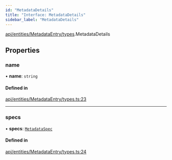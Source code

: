 ```yaml
---
id: "MetadataDetails"
title: "Interface: MetadataDetails"
sidebar_label: "MetadataDetails"
---
```


[api/entities/MetadataEntry/types](../../../../../../modules/API/Entities/MetadataEntry/Types/Types.md).MetadataDetails

## Properties

### name

• **name**: `string`

#### Defined in

[api/entities/MetadataEntry/types.ts:23](https://github.com/PolymeshAssociation/polymesh-sdk/blob/0dbd0ebd0/src/api/entities/MetadataEntry/types.ts#L23)

___

### specs

• **specs**: [`MetadataSpec`](../MetadataSpec/MetadataSpec.md)

#### Defined in

[api/entities/MetadataEntry/types.ts:24](https://github.com/PolymeshAssociation/polymesh-sdk/blob/0dbd0ebd0/src/api/entities/MetadataEntry/types.ts#L24)
